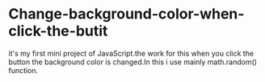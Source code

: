 # Change-background-color-when-click-the-butit
it's my first mini project of JavaScript.the work for this when you click the button the background color is changed.In this i use mainly math.random() function.

